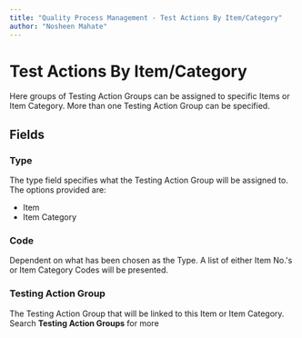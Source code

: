 ```yaml
---
title: "Quality Process Management - Test Actions By Item/Category"
author: "Nosheen Mahate"
---
```


# Test Actions By Item/Category
Here groups of Testing Action Groups can be assigned to specific Items or Item Category. More than one Testing Action Group can be specified.

## Fields
### Type
The type field specifies what the Testing Action Group will be assigned to. The options provided are:
* Item
* Item Category
### Code
Dependent on what has been chosen as the Type. A list of either Item No.'s or Item Category Codes will be presented. 
### Testing Action Group
The Testing Action Group that will be linked to this Item or Item Category. Search **Testing Action Groups** for more